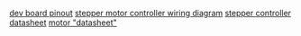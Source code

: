 
[dev board pinout](https://os.mbed.com/platforms/NUCLEO-L4R5ZI/)
[stepper motor controller wiring diagram](https://www.pololu.com/product/1182)
[stepper controller datasheet](https://www.pololu.com/file/0J450/A4988.pdf)
[motor "datasheet"](https://cdn.sparkfun.com/assets/3/0/f/6/1/SM-42BYG011-25.pdf)